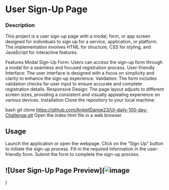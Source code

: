 
# User Sign-Up Page
### Description
This project is a user sign-up page with a modal, form, or app screen designed for individuals to sign up for a service, application, or platform. The implementation involves HTML for structure, CSS for styling, and JavaScript for interactive features.

Features
Modal Sign-Up Form: Users can access the sign-up form through a modal for a seamless and focused registration process.
User-friendly Interface: The user interface is designed with a focus on simplicity and clarity to enhance the sign-up experience.
Validation: The form includes validation checks for user input to ensure accurate and complete registration details.
Responsive Design: The page layout adjusts to different screen sizes, providing a consistent and visually appealing experience on various devices.
Installation
Clone the repository to your local machine:

bash
git clone https://github.com/AniketDange23/UI-daily-100-day-Challenge.git
Open the index.html file in a web browser.

## Usage
Launch the application or open the webpage.
Click on the "Sign Up" button to initiate the sign-up process.
Fill in the required information in the user-friendly form.
Submit the form to complete the sign-up process.
## ![User Sign-Up Page Preview](![image](https://github.com/AniketDange23/UI-daily-100-day-Challenge/assets/79039437/f1d76db6-5540-4d10-a081-addf99a4eb05)
)
